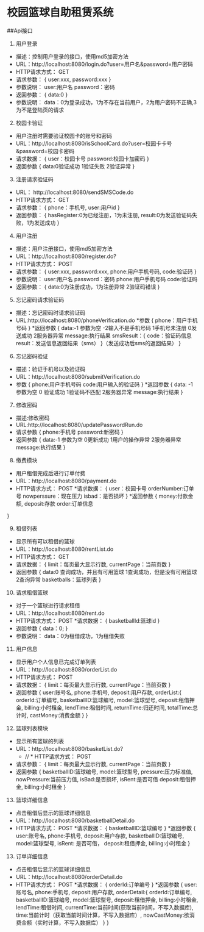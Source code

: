 # 校园篮球自助租赁系统

##Api接口

1. 用户登录
* 描述：控制用户登录的接口，使用md5加密方法
* URL：http://localhost:8080/login.do?user=用户名&password=用户密码
* HTTP请求方式： GET
* 请求参数：
    {
        user:xxx,
        password:xxx
    }
* 参数说明：
    user:用户名
    password：密码
* 返回参数：
{
    data:0
}   
* 参数说明：
    data：0为登录成功，1为不存在当前用户，2为用户密码不正确,3为不是登陆页的请求


2. 校园卡验证
* 用户注册时需要验证校园卡的账号和密码
* URL：http://localhost:8080/isSchoolCard.do?user=校园卡卡号&password=校园卡密码
* 请求数据：
{
   user：校园卡号
   password:校园卡加密码
}
* 返回参数
{
   data:0验证成功 1验证失败 2验证异常
}

3. 注册请求验证码
* URL： http://localhost:8080/sendSMSCode.do
* HTTP请求方式： GET
* 请求参数：
    {
        phone：手机号,
        user:用户id
    }
* 返回参数：
{
    hasRegister:0为已经注册，1为未注册,
    result:0为发送验证码失败，1为发送成功
}

    
4. 用户注册
* 描述：用户注册接口，使用md5加密方法
* URL：http://localhost:8080/register.do?
* HTTP请求方式： POST
* 请求参数：
    {
        user:xxx,
        password:xxx,
        phone:用户手机号码,
        code:验证码
    }
* 参数说明：
    user:用户名
    password：密码
    phone:用户手机号码
    code:验证码
* 返回参数：
{
    data:0为注册成功，1为注册异常 2验证码错误
}
    
5. 忘记密码请求验证码
* 描述：忘记密码时请求验证码
* URL:http://localhost:8080/phoneVerification.do
*参数
{
   phone：用户手机号码
}
*返回参数
{
   data:-1 参数为空 -2输入不是手机号码 1手机号未注册 0发送成功 2服务器异常
   message:执行结果
   smsResult：{
      code：验证码信息
      result：发送信息返回结果（sms）
   }（发送成功后sms的返回结果）
}

6. 忘记密码验证
* 描述：验证手机号以及验证码
* URL：http://localhost:8080/submitVerification.do
* 参数
{
   phone:用户手机号码
   code:用户输入的验证码
}
*返回参数
{
   data: -1 参数为空 0 验证成功 1验证码不匹配  2服务器异常
   message:执行结果
} 

7. 修改密码
* 描述:修改密码
* URL:http://localhost:8080/updatePasswordRun.do
* 请求参数
{
   phone:手机号
   password:新密码
}
* 返回参数
{
  data:-1 参数为空 0更新成功 1用户的操作异常 2服务器异常
  message:执行结果
}
    
8. 缴费模块
* 用户租借完成后进行订单付费
* URL：http://localhost:8080/payment.do
* HTTP请求方式： POST
*请求数据：
{
   user：校园卡号
   orderNumber:订单号
   nowperssure：现在压力
   isbad：是否损坏
}
*返回参数
{
   money:付款金额,
   deposit:存款
   order:订单信息
   
}

9. 租借列表
* 显示所有可以租借的篮球
* URL：http://localhost:8080/rentList.do
* HTTP请求方式： GET
* 请求数据：
{
   limit：每页最大显示行数,
   currentPage：当前页数
}
* 返回参数
{
   data:0 查询成功，并且有可用篮球  1查询成功，但是没有可用篮球 2查询异常
   basketballs：篮球列表
} 

10. 请求租借篮球
* 对于一个篮球进行请求租借
* URL：http://localhost:8080/rent.do
* HTTP请求方式： POST
*请求数据：
{
    basketballId:篮球id
}
* 返回参数
{
   data：0;
}
* 参数说明：
    data：0为租借成功，1为租借失败
    
11. 用户信息
* 显示用户个人信息已完成订单列表
* URL：http://localhost:8080/orderList.do
* HTTP请求方式： POST
* 请求数据：
{
    limit：每页最大显示行数,
    currentPage：当前页数
}
* 返回参数
{
    user:账号名,
    phone:手机号,
    deposit:用户存款,
    orderList:{
    orderId:订单编号,
    basketballID:篮球编号, 
    model:篮球型号,
    deposit:租借押金,
    billing:小时租金,
    lendTime:租借时间,
    returnTime:归还时间,
    totalTime:总计时,
    castMoney:消费金额
    }
}


12. 篮球列表模块
* 显示所有篮球的列表
* URL：http://localhost:8080/basketList.do?
    * // * HTTP请求方式： POST
* 请求参数：
{
    limit：每页最大显示行数,
    currentPage：当前页数
}
* 返回参数
{
    basketballID:篮球编号,
    model:篮球型号,
    pressure:压力标准值,
    nowPressure:当前压力值,
    isBad:是否损坏,
    isRent:是否可借
    deposit:租借押金,
    billing:小时租金
}

13. 篮球详细信息
* 点击租借后显示的篮球详细信息
* URL：http://localhost:8080/basketballDetail.do
* HTTP请求方式： POST
*请求数据：
{
    basketballID:篮球编号
}
*返回参数
{
    user:账号名,
    phone:手机号,
    deposit:用户存款,
    basketballID:篮球编号, 
    model:篮球型号,
    isRent: 是否可借，
    deposit:租借押金,
    billing:小时租金
}

13. 订单详细信息
* 点击租借后显示的篮球详细信息
* URL：http://localhost:8080/orderDetail.do
* HTTP请求方式： POST
*请求数据：
{
    orderId:订单编号
}
*返回参数
{
    user:账号名,
    phone:手机号,
    deposit:用户存款,
    orderDetail:{
    orderId:订单编号,
    basketballID:篮球编号, 
    model:篮球型号,
    deposit:租借押金,
    billing:小时租金,
    lendTime:租借时间,
    currentTime:当前时间(获取当前时间，不写入数据库),
    time:当前计时（获取当前时间计算，不写入数据库）,
    nowCastMoney:欲消费金额（实时计算，不写入数据库）
    }
}
